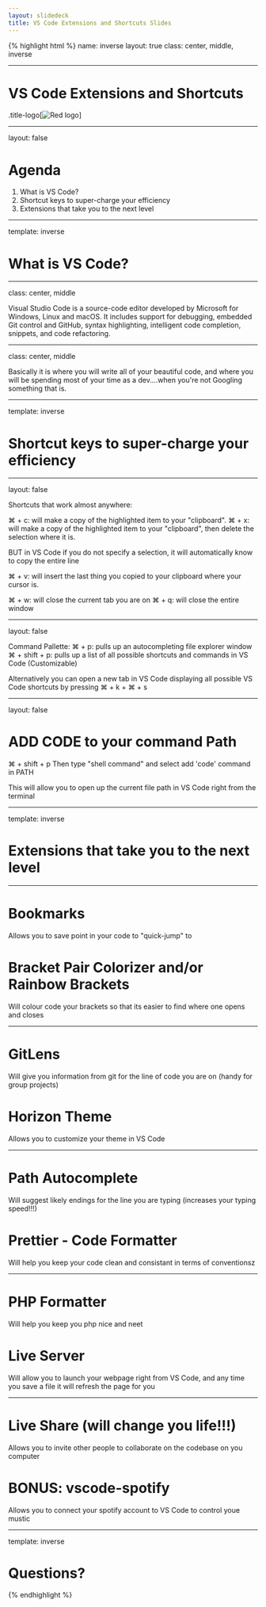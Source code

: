 ```yaml
---
layout: slidedeck
title: VS Code Extensions and Shortcuts Slides
---
```


{% highlight html %}
name: inverse
layout: true
class: center, middle, inverse

---

# VS Code Extensions and Shortcuts

.title-logo[![Red logo](/public/img/red-logo-white.svg)]

---

layout: false

# Agenda

1. What is VS Code?
2. Shortcut keys to super-charge your efficiency
3. Extensions that take you to the next level

---

template: inverse

# What is VS Code?

---

class: center, middle

Visual Studio Code is a source-code editor developed by Microsoft for Windows, Linux and macOS. It includes support for debugging, embedded Git control and GitHub, syntax highlighting, intelligent code completion, snippets, and code refactoring.

---

class: center, middle

Basically it is where you will write all of your beautiful code, and where you will be spending most of your time as a dev....when you're not Googling something that is.

---

template: inverse

# Shortcut keys to super-charge your efficiency

---

layout: false

Shortcuts that work almost anywhere:

⌘ + c: will make a copy of the highlighted item to your "clipboard".
⌘ + x: will make a copy of the highlighted item to your "clipboard", then delete the selection where it is.

BUT in VS Code if you do not specify a selection, it will automatically know to copy the entire line

⌘ + v: will insert the last thing you copied to your clipboard where your cursor is.

⌘ + w: will close the current tab you are on
⌘ + q: will close the entire window

---

layout: false

Command Pallette:
⌘ + p: pulls up an autocompleting file explorer window
⌘ + shift + p: pulls up a list of all possible shortcuts and commands in VS Code (Customizable)

Alternatively you can open a new tab in VS Code displaying all possible VS Code shortcuts by pressing ⌘ + k + ⌘ + s

---

layout: false

# ADD CODE to your command Path

⌘ + shift + p Then type "shell command" and select add 'code' command in PATH

This will allow you to open up the current file path in VS Code right from the terminal

---

template: inverse

# Extensions that take you to the next level

---

# Bookmarks

Allows you to save point in your code to "quick-jump" to

# Bracket Pair Colorizer and/or Rainbow Brackets

Will colour code your brackets so that its easier to find where one opens and closes

---

# GitLens

Will give you information from git for the line of code you are on (handy for group projects)

# Horizon Theme

Allows you to customize your theme in VS Code

---

# Path Autocomplete

Will suggest likely endings for the line you are typing (increases your typing speed!!!)

# Prettier - Code Formatter

Will help you keep your code clean and consistant in terms of conventionsz

---

# PHP Formatter

Will help you keep you php nice and neet

# Live Server

Will allow you to launch your webpage right from VS Code, and any time you save a file it will refresh the page for you

---

# Live Share (will change you life!!!)

Allows you to invite other people to collaborate on the codebase on you computer

# BONUS: vscode-spotify

Allows you to connect your spotify account to VS Code to control youe mustic

---

template: inverse

# Questions?

{% endhighlight %}
